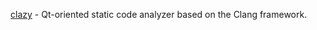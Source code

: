 [clazy](https://github.com/KDE/clazy) - Qt-oriented static code analyzer based on the Clang framework.

